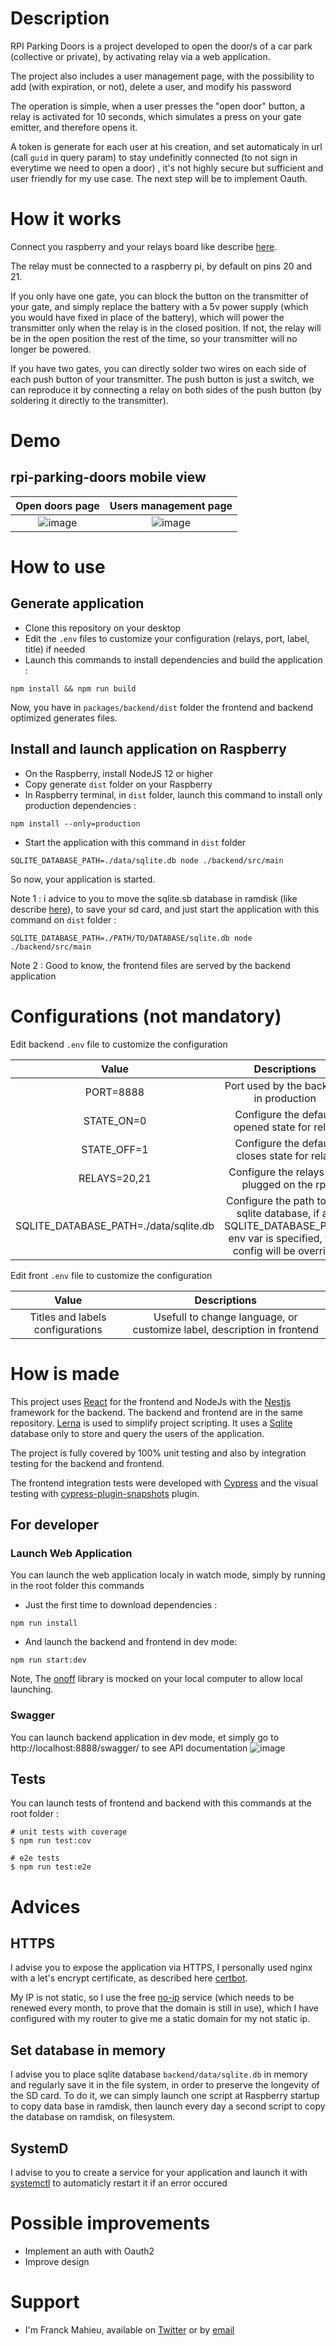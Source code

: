 # Description

RPI Parking Doors is a project developed to open the door/s of a car park (collective or private), by activating relay
via a web application.

The project also includes a user management page, with the possibility to add (with expiration, or not), delete a user,
and modify his password

The operation is simple, when a user presses the "open door" button, a relay is activated for 10 seconds, which
simulates a press on your gate emitter, and therefore opens it.

A token is generate for each user at his creation, and set automaticaly in url (call `guid` in query param) to stay
undefinitly connected
(to not sign in everytime we need to open a door) , it's not highly secure but sufficient and user friendly for my use
case. The next step will be to implement Oauth.

# How it works

Connect you raspberry and your relays board like
describe [here](https://myhydropi.com/connecting-a-relay-board-to-a-raspberry-pi).

The relay must be connected to a raspberry pi, by default on pins 20 and 21.

If you only have one gate, you can block the button on the transmitter of your gate, and simply replace the battery with
a 5v power supply (which you would have fixed in place of the battery), which will power the transmitter only when the
relay is in the closed position. If not, the relay will be in the open position the rest of the time, so your
transmitter will no longer be powered.

If you have two gates, you can directly solder two wires on each side of each push button of your transmitter. The push
button is just a switch, we can reproduce it by connecting a relay on both sides of the push button
(by soldering it directly to the transmitter).

# Demo

## rpi-parking-doors mobile view

|              Open doors page               |            Users management page             |
| :----------------------------------------: | :------------------------------------------: |
| ![image](documentations/command-doors.png) | ![image](documentations/user-management.png) |

# How to use

## Generate application

- Clone this repository on your desktop
- Edit the `.env` files to customize your configuration (relays, port, label, title) if needed
- Launch this commands to install dependencies and build the application :

```
npm install && npm run build
```

Now, you have in `packages/backend/dist` folder the frontend and backend optimized generates files.

## Install and launch application on Raspberry

- On the Raspberry, install NodeJS 12 or higher
- Copy generate `dist` folder on your Raspberry
- In Raspberry terminal, in `dist` folder, launch this command to install only production dependencies :

```
npm install --only=production
```

- Start the application with this command in `dist` folder

```
SQLITE_DATABASE_PATH=./data/sqlite.db node ./backend/src/main
```

So now, your application is started.

Note 1 : i advice to you to move the sqlite.sb database in ramdisk (like describe [here](#set-database-in-memory)), to
save your sd card, and just start the application with this command on `dist` folder :

```
SQLITE_DATABASE_PATH=./PATH/TO/DATABASE/sqlite.db node ./backend/src/main
```

Note 2 : Good to know, the frontend files are served by the backend application

# Configurations (not mandatory)

Edit backend `.env` file to customize the configuration

|                 Value                 |                                                       Descriptions                                                       |
| :-----------------------------------: | :----------------------------------------------------------------------------------------------------------------------: |
|               PORT=8888               |                                          Port used by the backend in production                                          |
|              STATE_ON=0               |                                       Configure the default opened state for relay                                       |
|              STATE_OFF=1              |                                       Configure the default closes state for relay                                       |
|             RELAYS=20,21              |                                       Configure the relays pin plugged on the rpi                                        |
| SQLITE_DATABASE_PATH=./data/sqlite.db | Configure the path to the sqlite database, if an SQLITE_DATABASE_PATH env var is specified, this config will be override |

Edit front `.env` file to customize the configuration

|              Value               |                              Descriptions                               |
| :------------------------------: | :---------------------------------------------------------------------: |
| Titles and labels configurations | Usefull to change language, or customize label, description in frontend |

# How is made

This project uses [React](https://reactjs.org/) for the frontend and NodeJs with the [Nestjs](https://nestjs.com/)
framework for the backend. The backend and frontend are in the same repository.
[Lerna](https://github.com/lerna/lerna) is used to simplify project scripting. It uses
a [Sqlite](https://www.sqlite.org/index.html) database only to store and query the users of the application.

The project is fully covered by 100% unit testing and also by integration testing for the backend and frontend.

The frontend integration tests were developed with [Cypress](https://www.cypress.io/) and the visual testing with
[cypress-plugin-snapshots](https://github.com/meinaart/cypress-plugin-snapshots) plugin.

## For developer

### Launch Web Application

You can launch the web application localy in watch mode, simply by running in the root folder this commands

- Just the first time to download dependencies :

```
npm run install
```

- And launch the backend and frontend in dev mode:

```
npm run start:dev
```

Note, The [onoff](https://github.com/fivdi/onoff) library is mocked on your local computer to allow local launching.

### Swagger

You can launch backend application in dev mode, et simply go to http://localhost:8888/swagger/ to see API documentation
![image](documentations/swagger.png)

## Tests

You can launch tests of frontend and backend with this commands at the root folder :

```
# unit tests with coverage
$ npm run test:cov

# e2e tests
$ npm run test:e2e
```

# Advices

## HTTPS

I advise you to expose the application via HTTPS, I personally used nginx with a let's encrypt certificate, as described
here [certbot](https://certbot.eff.org/lets-encrypt/debianbuster-nginx).

My IP is not static, so I use the free [no-ip](https://www.noip.com/) service (which needs to be renewed every month, to
prove that the domain is still in use), which I have configured with my router to give me a static domain for my not
static ip.

## Set database in memory

I advise you to place sqlite database `backend/data/sqlite.db` in memory and regularly save it in the file system, in
order to preserve the longevity of the SD card. To do it, we can simply launch one script at Raspberry startup to copy
data base in ramdisk, then launch every day a second script to copy the database on ramdisk, on filesystem.

## SystemD

I advise to you to create a service for your application and launch it
with [systemctl](https://wiki.archlinux.org/index.php/systemd) to automaticly restart it if an error occured

# Possible improvements

- Implement an auth with Oauth2
- Improve design

# Support

- I'm Franck Mahieu, available on [Twitter](https://twitter.com/Franck_Mahieu) or
  by [email](mailto:franck.mahieu59@gmail.com)
